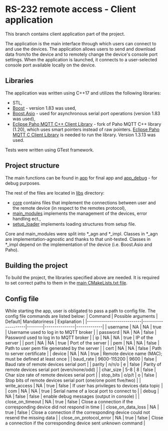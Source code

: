 # RS-232 remote access - Client application
This branch contains client application part of the project.

The application is the main interface through which users can connect to and use the devices.
The application allows users to send and download data from/to the device and to remotely change the device's console port settings. 
When the application is launched, it connects to a user-selected console port available locally on the device.

## Libraries
The application was written using C++17 and utilizes the following libraries:
- STL,
- [Boost](https://www.boost.org/) - version 1.83 was used,
- [Boost.Asio](https://www.boost.org/doc/libs/1_83_0/doc/html/boost_asio.html) - used for asynchronous serial port operations (version 1.83 was used),
- [Eclipse Paho MQTT C++ Client Library](https://github.com/3p3v/paho.mqtt.cpp.unique) - fork of Paho MQTT C++ library (1.20), which uses smart pointers instead of raw pointers. [Eclipse Paho MQTT C Client Library](https://github.com/eclipse/paho.mqtt.c) is needed to run the library. Version 1.3.13 was used.

Tests were written using GTest framework.

## Project structure
The main functions can be found in [app](./app/) for final app and [app_debug](./app_debug/) - for debug purposes.

The rest of the files are located in [libs](./libs/) directory:
- [core](./libs/core/) contains files that implement the connections between user and the remote device (in respect to the remotes protocol),
- [main_modules](./libs/main_modules/) implements the management of the devices, error handling ect.,
- [setup_loader](./libs/setup_loader/) implements loading structures from setup file.

Core and main_modules were split into *_agn and *_impl.
Classes in *_agn are implementation-agnostic and thanks to that unit-tested.
Classes in *_impl depend on the implementation of the device (i.e. Boost.Asio and Paho).

## Building the project
To build the project, the libraries specified above are needed.
It is required to set correct paths to them in the [main CMakeLists.txt file](./CMakeLists.txt).

## Config file
While starting the app, user is obligated to pass a path to config file.
The config file commands are listed below:
| Command                   | Possible arguments | Default| Mandatoriness | Explanation |
|---------------------------|--------------------|--------|---------------|-------------|
| username                  | NA                 | NA     | true          | Username used to log in to MQTT broker |
| password                  | NA                 | NA     | false         | Password used to log in to MQTT broker |
| ip                        | NA                 | NA     | true          | IP of the server |
| port                      | NA                 | NA     | true          | Port of the server |
| pem                       | NA                 | NA     | false         | Path to user pem file generated by the server |
| cert                      | NA                 | NA     | false         | Path to server certificate |
| device                    | NA                 | NA     | true          | Remote device name (MAC); must be defined at least once |
| baud_rate                 | 9600-115200        | 9600   | false         | Baud rate of remote devices serial port |
| parity                    | n/n/o              | e      | false         | Parity of remote devices serial port (even/none/odd) |
| char_size                 | 5-8                | 8      | false         | Char size rate of remote devices serial port |
| stop_bits                 | o/p/t              | o      | false         | Stop bits of remote devices serial port (one/one point five/two) |
| write_access              | NA                 | true   | false         | If user has privileges to devices data topic |
| com                       | NA                 | NA     | true          | Serial name of a local port to connect to |
| debug                     | NA                 | false  | false         | enable debug messages (output in console) |
| close_on_timeout          | NA                 | true   | false         | Close a connection if the corresponding device did not respond in time |
| close_on_data_loss        | NA                 | true   | false         | Close a connection if the corresponding device could not resend the missing data |
| close_on_protocol_error   | NA                 | true   | false         | Close a connection if the corresponding device sent unknown command |
